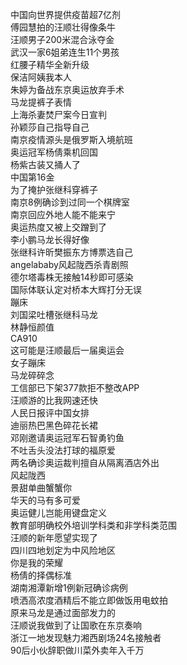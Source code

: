 中国向世界提供疫苗超7亿剂  
傅园慧拍的汪顺壮得像条牛  
汪顺男子200米混合泳夺金  
武汉一家6姐弟连生11个男孩  
红腰子精华全新升级  
保洁阿姨我本人  
朱婷为备战东京奥运放弃手术  
马龙提裤子表情  
上海杀妻焚尸案今日宣判  
孙颖莎自己指导自己  
南京疫情源头是俄罗斯入境航班  
奥运冠军杨倩乘机回国  
杨紫古装又捅人了  
中国第16金  
为了掩护张继科穿裤子  
南京8例确诊到过同一个棋牌室  
南京回应外地人能不能来宁  
奥运热度又被上交蹭到了  
李小鹏马龙长得好像  
张继科许昕樊振东方博票选自己  
angelababy风起陇西杀青剧照  
德尔塔毒株无接触14秒即可感染  
国际体联认定对桥本大辉打分无误  
蹦床  
刘国梁吐槽张继科马龙  
林静恒颜值  
CA910  
这可能是汪顺最后一届奥运会  
女子蹦床  
马龙碎碎念  
工信部已下架377款拒不整改APP  
汪顺游的比我网速还快  
人民日报评中国女排  
迪丽热巴黑色碎花长裙  
邓刚邀请奥运冠军石智勇钓鱼  
不吐舌头没法打球的福原爱  
两名确诊奥运裁判擅自从隔离酒店外出  
风起陇西  
景甜单曲蟹蟹你  
华天的马有多可爱  
奥运健儿岂能用键盘定义  
教育部明确校外培训学科类和非学科类范围  
汪顺的新年愿望实现了  
四川四地划定为中风险地区  
你是我的荣耀  
杨倩的择偶标准  
湖南湘潭新增1例新冠确诊病例  
喷洒高浓度酒精后不能立即做饭用电蚊拍  
原来马龙是通过面部发力的  
汪顺说我做到了让国歌在东京奏响  
浙江一地发现魅力湘西剧场24名接触者  
90后小伙辞职做川菜外卖年入千万  
